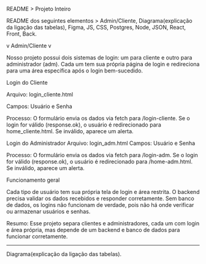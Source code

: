 README > Projeto Inteiro

README dos seguintes elementos >  Admin/Cliente, Diagrama(explicação da ligação das tabelas), Figma, JS, CSS, Postgres, Node, JSON, React, Front, Back.

v Admin/Cliente v

Nosso projeto possui dois sistemas de login: um para cliente e outro para administrador (adm).
Cada um tem sua própria página de login e redireciona para uma área específica após o login bem-sucedido.

Login do Cliente

Arquivo: login_cliente.html

Campos: Usuário e Senha

Processo:
O formulário envia os dados via fetch para /login-cliente.
Se o login for válido (response.ok), o usuário é redirecionado para home_cliente.html.
Se inválido, aparece um alerta.

Login do Administrador
Arquivo: login_adm.html
Campos: Usuário e Senha

Processo:
O formulário envia os dados via fetch para /login-adm.
Se o login for válido (response.ok), o usuário é redirecionado para /home-adm.html.
Se inválido, aparece um alerta.

Funcionamento geral

Cada tipo de usuário tem sua própria tela de login e área restrita.
O backend precisa validar os dados recebidos e responder corretamente.
Sem banco de dados, os logins não funcionam de verdade, pois não há onde verificar ou armazenar usuários e senhas.

Resumo:
Esse projeto separa clientes e administradores, cada um com login e área própria, mas depende de um backend e banco de dados para funcionar corretamente.

--------------------------------------------------------------------------------------------------------------------------------------------------------

Diagrama(explicação da ligação das tabelas).
